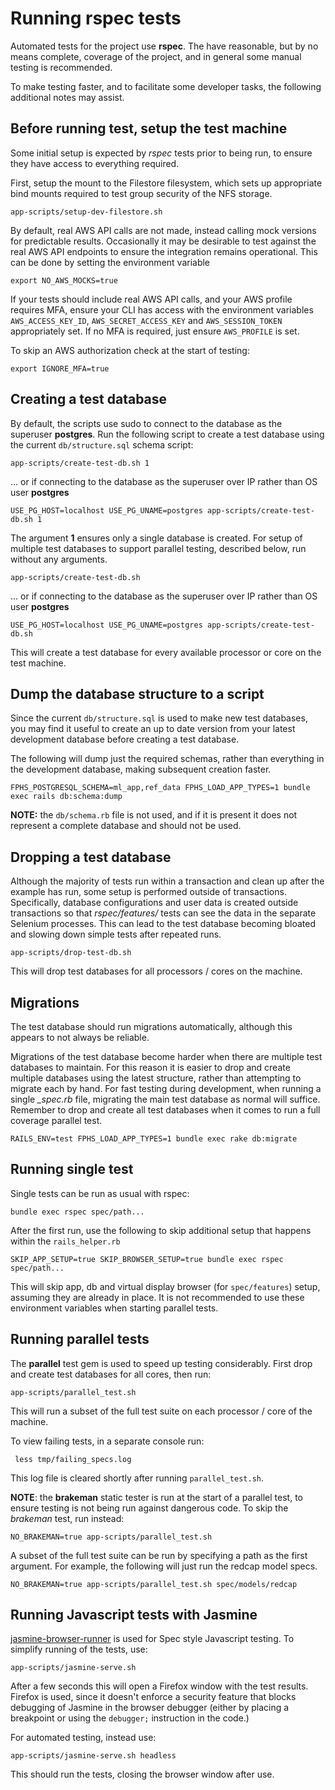 # Running **rspec** tests

Automated tests for the project use **rspec**. The have reasonable, but by no means complete, coverage of the project, and
in general some manual testing is recommended.

To make testing faster, and to facilitate some developer tasks, the following additional notes may assist.

## Before running test, setup the test machine

Some initial setup is expected by _rspec_ tests prior to being run, to ensure they have access to everything required.

First, setup the mount to the Filestore filesystem, which sets up appropriate bind mounts required to test group security
of the NFS storage.

    app-scripts/setup-dev-filestore.sh

By default, real AWS API calls are not made, instead calling mock versions for predictable results. Occasionally it may be desirable
to test against the real AWS API endpoints to ensure the integration remains operational. This can be done by setting the environment
variable

    export NO_AWS_MOCKS=true

If your tests should include real AWS API calls, and your AWS profile requires MFA, ensure your CLI has access with the
environment variables `AWS_ACCESS_KEY_ID`, `AWS_SECRET_ACCESS_KEY` and `AWS_SESSION_TOKEN` appropriately set. If no MFA
is required, just ensure `AWS_PROFILE` is set.

To skip an AWS authorization check at the start of testing:

    export IGNORE_MFA=true

## Creating a test database

By default, the scripts use sudo to connect to the database as the superuser **postgres**. Run the following
script to create a test database using the current `db/structure.sql` schema script:

    app-scripts/create-test-db.sh 1

... or if connecting to the database as the superuser over IP rather than OS user **postgres**

    USE_PG_HOST=localhost USE_PG_UNAME=postgres app-scripts/create-test-db.sh 1

The argument **1** ensures only a single database is created. For setup of multiple test databases to
support parallel testing, described below, run without any arguments.

    app-scripts/create-test-db.sh

... or if connecting to the database as the superuser over IP rather than OS user **postgres**

    USE_PG_HOST=localhost USE_PG_UNAME=postgres app-scripts/create-test-db.sh

This will create a test database for every available processor or core on the test machine.

## Dump the database structure to a script

Since the current `db/structure.sql` is used to make new test databases,
you may find it useful to create an up to date version from your latest
development database before creating a test database.

The following will dump just the required schemas, rather than
everything in the development database, making subsequent creation faster.

    FPHS_POSTGRESQL_SCHEMA=ml_app,ref_data FPHS_LOAD_APP_TYPES=1 bundle exec rails db:schema:dump

**NOTE:** the `db/schema.rb` file is not used, and if it is present it does not
represent a complete database and should not be used.

## Dropping a test database

Although the majority of tests run within a transaction and clean up after the example has run, some setup is performed
outside of transactions. Specifically, database configurations and user data is created outside transactions so that
_rspec/features/_ tests can see the data in the separate Selenium processes. This can lead to the test database becoming
bloated and slowing down simple tests after repeated runs.

    app-scripts/drop-test-db.sh

This will drop test databases for all processors / cores on the machine.

## Migrations

The test database should run migrations automatically, although this appears to not always be reliable.

Migrations of the test database become harder when there are multiple test databases to maintain. For this reason it
is easier to drop and create multiple databases using the latest structure, rather than attempting to migrate each by
hand. For fast testing during development, when running a single _\_spec.rb_ file, migrating the main test database as
normal will suffice. Remember to drop and create all test databases when it comes to run a full coverage parallel test.

    RAILS_ENV=test FPHS_LOAD_APP_TYPES=1 bundle exec rake db:migrate

## Running single test

Single tests can be run as usual with rspec:

    bundle exec rspec spec/path...

After the first run, use the following to skip additional setup that happens within the `rails_helper.rb`

    SKIP_APP_SETUP=true SKIP_BROWSER_SETUP=true bundle exec rspec spec/path...

This will skip app, db and virtual display browser (for `spec/features`) setup, assuming they are already in place.
It is not recommended to use these environment variables when starting parallel tests.

## Running parallel tests

The **parallel** test gem is used to speed up testing considerably. First drop and create test databases for all cores,
then run:

    app-scripts/parallel_test.sh

This will run a subset of the full test suite on each processor / core of the machine.

To view failing tests, in a separate console run:

     less tmp/failing_specs.log

This log file is cleared shortly after running `parallel_test.sh`.

**NOTE**: the **brakeman** static tester is run at the start of a parallel test, to ensure testing is not being run against
dangerous code. To skip the _brakeman_ test, run instead:

    NO_BRAKEMAN=true app-scripts/parallel_test.sh

A subset of the full test suite can be run by specifying a path as the first argument. For example, the following will just
run the redcap model specs.

    NO_BRAKEMAN=true app-scripts/parallel_test.sh spec/models/redcap

## Running Javascript tests with Jasmine

[jasmine-browser-runner](https://github.com/jasmine/jasmine-browser-runner) is used for Spec style Javascript testing. To simplify
running of the tests, use:

    app-scripts/jasmine-serve.sh

After a few seconds this will open a Firefox window with the test results. Firefox is used, since it doesn't enforce a security feature
that blocks debugging of Jasmine in the browser debugger (either by placing a breakpoint or using the `debugger;` instruction in the code.)

For automated testing, instead use:

    app-scripts/jasmine-serve.sh headless

This should run the tests, closing the browser window after use.
